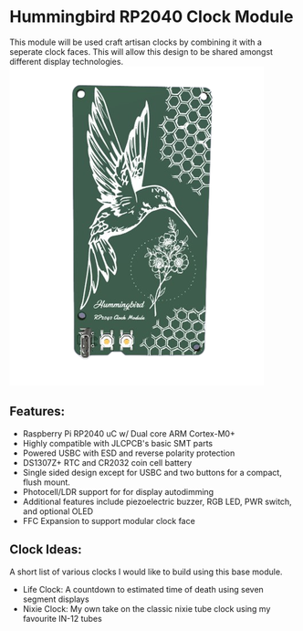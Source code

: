# Hummingbird RP2040 Clock Module
This module will be used craft artisan clocks by combining it with a seperate clock faces. This will allow this design to be shared amongst different display technologies.
 ![](./clock_pcb/img/pcb_cad_back.PNG)
 
## Features:
* Raspberry Pi RP2040 uC w/ Dual core ARM Cortex-M0+
* Highly compatible with JLCPCB's basic SMT parts
* Powered USBC with ESD and reverse polarity protection
* DS1307Z+ RTC and CR2032 coin cell battery
* Single sided design except for USBC and two buttons for a compact, flush mount.
* Photocell/LDR support for  for display autodimming
* Additional features include piezoelectric buzzer, RGB LED, PWR switch, and optional OLED
* FFC Expansion to support modular clock face

## Clock Ideas:
A short list of various clocks I would like to build using this base module.
* Life Clock: A countdown to estimated time of death using seven segment displays
* Nixie Clock: My own take on the classic nixie tube clock using my favourite IN-12 tubes
